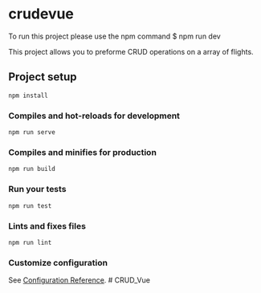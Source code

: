 # crudevue

To run this project please use the npm command \$ npm run dev

This project allows you to preforme CRUD operations on a array of flights.

## Project setup

```
npm install
```

### Compiles and hot-reloads for development

```
npm run serve
```

### Compiles and minifies for production

```
npm run build
```

### Run your tests

```
npm run test
```

### Lints and fixes files

```
npm run lint
```

### Customize configuration

See [Configuration Reference](https://cli.vuejs.org/config/).
#   C R U D _ V u e  
 